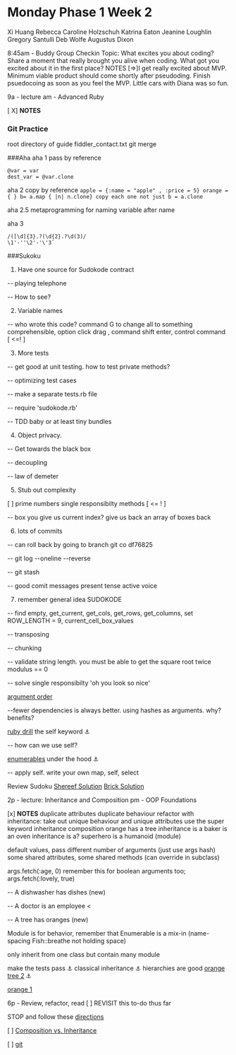 # Monday Phase 1 Week 2

Xi Huang
Rebecca Caroline Holzschuh
Katrina Eaton
Jeanine Loughlin
Gregory Santulli
Deb Wolfe
Augustus Dixon

8:45am - Buddy Group Checkin
Topic: What excites you about coding? Share a moment that really brought you alive when coding. What got you excited about it in the first place?
NOTES
[=>]I get really excited about MVP. Minimum viable product should come shortly after pseudoding. Finish psuedocoing as soon as you feel the MVP.
Little cars with Diana was so fun.

9a - lecture
am - Advanced Ruby

[ X] **NOTES**
### Git Practice
root directory of guide fiddler_contact.txt git merge

###Aha
aha 1 pass by reference
```
@var = var
dest_var = @var.clone
```

aha 2  copy by reference
`apple = {:name = "apple" , :price = 5}
orange ={ }
b= a.map { |n| n.clone}
copy each one not just
b = a.clone`

aha 2.5 metaprogramming for naming variable after name

aha 3
```
/([\d]{3}.?(\d{2}.?\d(3)/
\1'-''\2'-'\'3`
```

###Sukoku
1.  Have one source for Sudokode contract

-- playing telephone

-- How to see?

2. Variable names

-- who wrote this code? command G to change all to something comprehensible, option click drag , command shift enter, control command  [ <=! ]

3. More tests

-- get good at unit testing. how to test private methods?

-- optimizing test cases

-- make a separate tests.rb file

--  require 'sudokode.rb'

-- TDD baby or at least tiny bundles

4. Object privacy.

-- Get towards the black box

-- decoupling

-- law of demeter

5. Stub out complexity

[  ] prime numbers single responsibilty methods [ <= ! ]

--  box  you give us current index? give us back an array of boxes  back

6. lots of commits

-- can roll back by going to branch git co df76825

-- git log --oneline --reverse

-- git stash

-- good comit messages present tense active voice

7. remember general idea SUDOKODE

-- find empty, get_current, get_cols, get_rows, get_columns, set ROW_LENGTH = 9, current_cell_box_values

-- transposing

-- chunking

-- validate string length. you must be able to get the square root twice modulus == 0

-- solve single responsibilty 'oh you look so nice'


[argument order](https://github.com/sf-fiddler-crabs-2015/design-drill-argument-order-dependency-challenge)

--fewer dependencies is always better. using hashes as arguments. why? benefits?

[ruby drill](https://github.com/sf-fiddler-crabs-2015/ruby-drill-the-self-keyword-challenge) the self keyword :anchor:

-- how can we use self?

[enumerables]( https://github.com/sf-fiddler-crabs-2015/review-enumerable-methods-challenge) under the hood  :anchor:

-- apply self. write your own map, self, select

Review Sudoku
[Shereef Solution](https://gist.github.com/shereefb/fd9a62cda2d49e7c0ba7)
[Brick Solution](https://gist.github.com/brickthorn/6f03b3dc74eb690d8293)

2p - lecture: Inheritance and Composition
pm - OOP Foundations

[x] **NOTES**
duplicate attributes
duplicate behaviour
refactor with inheritance: take out unique behaviour and unique attributes
use the super keyword
inheritance
composition orange has a tree
inheritance is a baker is an oven
inheritance is a? superhero is a humanoid (module)

default values, pass different number of arguments (just use args hash)
some shared attributes, some shared methods (can override in subclass)

args.fetch(:age, 0) remember this for boolean arguments too; args.fetch(:lovely, true)

-- A dishwasher has dishes (new)

-- A doctor is an employee  <

-- A tree has oranges (new)

Module is for behavior, remember that Enumerable is a mix-in (name-spacing Fish::breathe not holding space)

only inherit from one class but contain many module




make the tests pass :anchor:
classical inheritance :anchor: hierarchies are good
[orange tree 2](https://github.com/sf-fiddler-crabs-2015/orange-tree-2-groves-challenge) :anchor:

[orange 1](https://github.com/sf-fiddler-crabs-2015/orange-tree-1-just-oranges-challenge/tree/pair-debwolfe)

6p - Review, refactor, read
[ ]  REVISIT this to-do thus far

STOP and follow these [directions](https://github.com/sf-fiddler-crabs-2015/phase-1-guide/blob/master/week-1/reference/guide-your-learning.md)


[ ] [Composition vs. Inheritance](https://github.com/sf-fiddler-crabs-2015/phase-1-guide/blob/master/week-2/discussions/intro-to-oo.md)

[ ] [git](http://pcottle.github.io/learnGitBranching)
